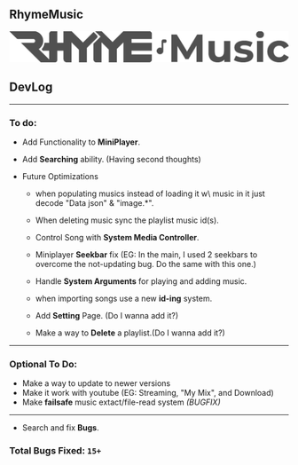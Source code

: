 ## RhymeMusic
![](Pages/Assets/LogoLinearDark.png "RhymeMusic Logo")
## DevLog
---
### To do:
- Add Functionality to **MiniPlayer**.
- Add **Searching** ability. (Having second thoughts)

- Future Optimizations
    - when populating musics instead of loading it w\ music in it just decode "Data json" & "image.*".
    - When deleting music sync the playlist music id(s).
    - Control Song with **System Media Controller**.
    - Miniplayer **Seekbar** fix (EG: In the main, I used 2 seekbars to overcome the not-updating bug. Do the same with this one.)
    - Handle **System Arguments** for playing and adding music.
    - when importing songs use a new **id-ing** system.

    - Add **Setting** Page. (Do I wanna add it?)
    - Make a way to **Delete** a playlist.(Do I wanna add it?)

---
### Optional To Do:
- Make a way to update to newer versions
- Make it work with youtube (EG: Streaming, "My Mix", and Download)
- Make **failsafe** music extact/file-read system *(BUGFIX)*
---
- Search and fix **Bugs**.
### Total Bugs Fixed: `15+`